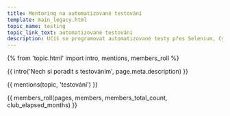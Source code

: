 ```yaml
---
title: Mentoring na automatizované testování
template: main_legacy.html
topic_name: testing
topic_link_text: automatizované testování
description: Učíš se programovat automatizované testy přes Selenium, Cypress, nebo jinou technologii? Hledáš někoho zkušenějšího, kdo ti poradí, když se zasekneš? Kdo ti ukáže správné postupy a nasměruje tě na kvalitní návody nebo kurzy?
---
```

{% from 'topic.html' import intro, mentions, members_roll %}

{{ intro('Nech si poradit s testováním', page.meta.description) }}

{{ mentions(topic, 'testování') }}

{{ members_roll(pages, members, members_total_count, club_elapsed_months) }}

